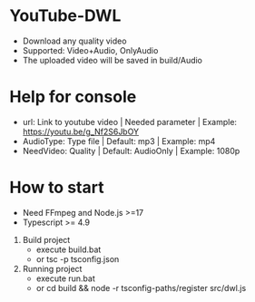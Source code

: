 # YouTube-DWL
- Download any quality video 
- Supported: Video+Audio, OnlyAudio
- The uploaded video will be saved in build/Audio

# Help for console
- url: Link to youtube video     | Needed parameter     | Example: https://youtu.be/g_Nf2S6JbOY
- AudioType: Type file           | Default: mp3         | Example: mp4
- NeedVideo: Quality             | Default: AudioOnly   | Example: 1080p

# How to start
- Need FFmpeg and Node.js >=17
- Typescript >= 4.9

1. Build project
   - execute build.bat
   - or tsc -p tsconfig.json
2. Running project
   - execute run.bat
   - or cd build && node -r tsconfig-paths/register src/dwl.js
